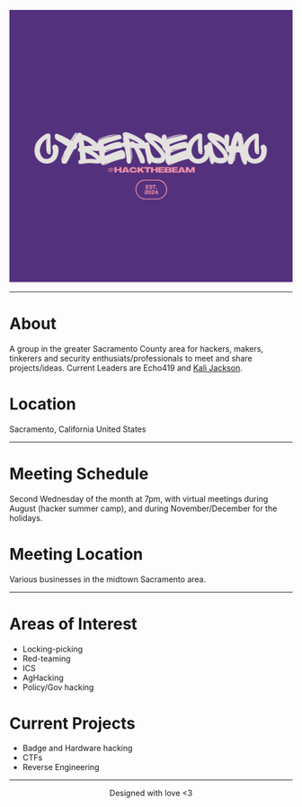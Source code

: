 ![ Logo ](./assets/images/HACKTHEBEAM.png)

---

# About
A group in the greater Sacramento County area for hackers, makers, tinkerers and security enthusiats/professionals to meet and share projects/ideas. Current Leaders are Echo419 and [Kali Jackson](https://twitter.com/radicalkjax).

# Location
Sacramento, California
United States

---

# Meeting Schedule
Second Wednesday of the month at 7pm, with virtual meetings during August (hacker summer camp), and during November/December for the holidays.

# Meeting Location
Various businesses in the midtown Sacramento area.

---

# Areas of Interest
* Locking-picking
* Red-teaming
* ICS
* AgHacking
* Policy/Gov hacking

# Current Projects
* Badge and Hardware hacking
* CTFs
* Reverse Engineering

---

<div align="center"> Designed with love <3